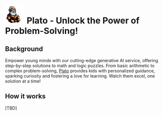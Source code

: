 

# <img src="./images/plato_1.png" width="64px"/> Plato - Unlock the Power of Problem-Solving!

## Background
Empower young minds with our cutting-edge generative AI service, offering step-by-step solutions to math and logic puzzles. From basic arithmetic to complex problem-solving, [Plato](https://github.com/dimastatz/plato) provides kids with personalized guidance, sparking curiosity and fostering a love for learning. Watch them excel, one solution at a time! 

## How it works
[TBD]
